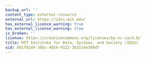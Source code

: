 ```yaml
---
backup_url: ''
content_type: external-resource
external_url: https://idss.mit.edu/
has_external_licence_warning: true
has_external_license_warning: true
is_broken: ''
license: https://creativecommons.org/licenses/by-nc-sa/4.0/
title: MIT Institute for Data, Systems, and Society (IDSS)
uid: 601f81d4-36bc-4854-9122-2631cbe309d7
---
```

